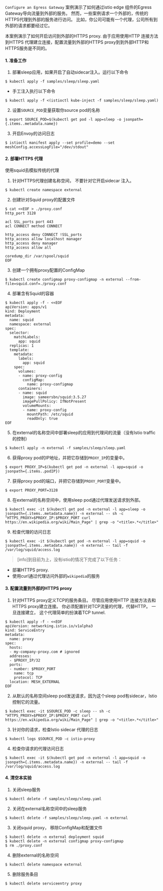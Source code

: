 `Configure an Egress Gateway` 案例演示了如何通过istio edge 组件的Egress Gateway导向流量到外部的服务。 然而，一些案例请求一个外部的，传统的HTTPS代理到外部的服务进行访问。 比如，你公司可能有一个代理，公司所有到外部的请求都要经过它。

本案例演示了如何开启访问到外部的HTTPS proxy. 由于应用使用HTTP 连接方法到HTTPS 代理建立连接，配置流量到外部的HTTPS proxy到到外部HTTP和HTTPS服务是不同的。

#### 1. 准备工作

1. 部署sleep应用，如果开启了自动sidecar注入。运行以下命令

```shell
$ kubectl apply -f samples/sleep/sleep.yaml
```

- 手工注入执行以下命令

```shell
$ kubectl apply -f <(istioctl kube-inject -f samples/sleep/sleep.yaml)
```

2. 设置`SOURCE_POD`变量获取你source pod的名称

```shell
$ export SOURCE_POD=$(kubectl get pod -l app=sleep -o jsonpath={.items..metadata.name})
```

3. 开启Envoy的访问日志

```shell
$ istioctl manifest apply --set profile=demo --set meshConfig.accessLogFile="/dev/stdout"
```

#### 2. 部署HTTPS 代理

使用squid去模拟传统的代理

1. 针对HTTPS代理创建名称空间， 不要针对它开启sidecar 注入。

```shell
$ kubectl create namespace external
```

2. 创建针对Squid proxy的配置文件

```shell
$ cat <<EOF > ./proxy.conf
http_port 3128

acl SSL_ports port 443
acl CONNECT method CONNECT

http_access deny CONNECT !SSL_ports
http_access allow localhost manager
http_access deny manager
http_access allow all

coredump_dir /var/spool/squid
EOF

```

3. 创建一个拥有proxy配置的ConfigMap

```shell
$ kubectl create configmap proxy-configmap -n external --from-file=squid.conf=./proxy.conf
```

4. 部署含有Squid的容器

```shell
$ kubectl apply -f - <<EOF
apiVersion: apps/v1
kind: Deployment
metadata:
  name: squid
  namespace: external
spec:
  selector:
    matchLabels:
      app: squid
  replicas: 1
  template:
    metadata:
      labels:
        app: squid
    spec:
      volumes:
      - name: proxy-config
        configMap:
          name: proxy-configmap
      containers:
      - name: squid
        image: sameersbn/squid:3.5.27
        imagePullPolicy: IfNotPresent
        volumeMounts:
        - name: proxy-config
          mountPath: /etc/squid
          readOnly: true
EOF

```

5. 在external的名称空间中部署sleep的应用到代理间的流量（没有Istio traffic的控制）

```shell
$ kubectl apply -n external -f samples/sleep/sleep.yaml
```

6. 获得proxy pod的IP地址，并把它存储到`PROXY_IP`的变量中。

```shell
$ export PROXY_IP=$(kubectl get pod -n external -l app=squid -o jsonpath={.items..podIP})
```

7. 获得proxy pod的端口，并把它存储到`PROXY_PORT`变量中。

```shell
$ export PROXY_PORT=3128
```

8. 在external的名称空间中，使用sleep pod通过代理发送请求到外部。

```shell
$ kubectl exec -it $(kubectl get pod -n external -l app=sleep -o jsonpath={.items..metadata.name}) -n external -- sh -c "HTTPS_PROXY=$PROXY_IP:$PROXY_PORT curl https://en.wikipedia.org/wiki/Main_Page" | grep -o "<title>.*</title>"
```

9. 检查代理的访问日志

```shell
$ kubectl exec -it $(kubectl get pod -n external -l app=squid -o jsonpath={.items..metadata.name}) -n external -- tail -f /var/log/squid/access.log
```

>[info]到目前为上，没有istio的情况下完成了以下任务：
- 部署HTTPS proxy.
- 使用curl通过代理访问外部的`wikipedia`的服务 

#### 3. 配置流量到外部的HTTPS proxy

1. 针对HTTPS proxy定义TCP的服务条目。 尽管应用使用HTTP 连接方法去和HTTPS proxy建立连接。 你必须配置针对TCP流量的代理，代替HTTP。 一旦连接建立， 这个代理简单的扮演着TCP tunnel.

```shell
$ kubectl apply -f - <<EOF
apiVersion: networking.istio.io/v1alpha3
kind: ServiceEntry
metadata:
  name: proxy
spec:
  hosts:
  - my-company-proxy.com # ignored
  addresses:
  - $PROXY_IP/32
  ports:
  - number: $PROXY_PORT
    name: tcp
    protocol: TCP
  location: MESH_EXTERNAL
EOF

```

2. 从默认的名称空间sleep pod发送请求，因为这个sleep pod有sidecar，Istio控制它的流量。

```shell
$ kubectl exec -it $SOURCE_POD -c sleep -- sh -c "HTTPS_PROXY=$PROXY_IP:$PROXY_PORT curl https://en.wikipedia.org/wiki/Main_Page" | grep -o "<title>.*</title>"
```

3.  针对你的请求，检查Istio sidecar 代理的日志

```shell
$ kubectl logs $SOURCE_POD -c istio-proxy
```

4. 检查你请求的代理访问日志

```shell
$ kubectl exec -it $(kubectl get pod -n external -l app=squid -o jsonpath={.items..metadata.name}) -n external -- tail -f /var/log/squid/access.log
```

#### 4. 清空本实验

1. 关闭sleep服务

```shell
$ kubectl delete -f samples/sleep/sleep.yaml
```

2. 关闭在external名称空间中的sleep服务

```shell
$ kubectl delete -f samples/sleep/sleep.yaml -n external
```

3. 关闭squid proxy， 移除ConfigMap和配置文件

```shell
$ kubectl delete -n external deployment squid
$ kubectl delete -n external configmap proxy-configmap
$ rm ./proxy.conf
```

4. 删除external的名称空间

```shell
$ kubectl delete namespace external
```

5. 删除服务条目

```shell
$ kubectl delete serviceentry proxy
```